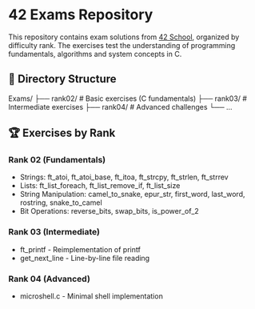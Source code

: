 # 42 Exams Repository

This repository contains exam solutions from [42 School](https://www.42.fr/), organized by difficulty rank. The exercises test the understanding of programming fundamentals, algorithms and system concepts in C.

## 📂 Directory Structure
Exams/
├── rank02/ # Basic exercises (C fundamentals)
├── rank03/ # Intermediate exercises
├── rank04/ # Advanced challenges
└── ... 

## 🏆 Exercises by Rank

### Rank 02 (Fundamentals)
- Strings: ft_atoi, ft_atoi_base, ft_itoa, ft_strcpy, ft_strlen, ft_strrev
- Lists: ft_list_foreach, ft_list_remove_if, ft_list_size
- String Manipulation: camel_to_snake, epur_str, first_word, last_word, rostring, snake_to_camel
- Bit Operations: reverse_bits, swap_bits, is_power_of_2

### Rank 03 (Intermediate)
- ft_printf - Reimplementation of printf
- get_next_line - Line-by-line file reading

### Rank 04 (Advanced)
- microshell.c - Minimal shell implementation
